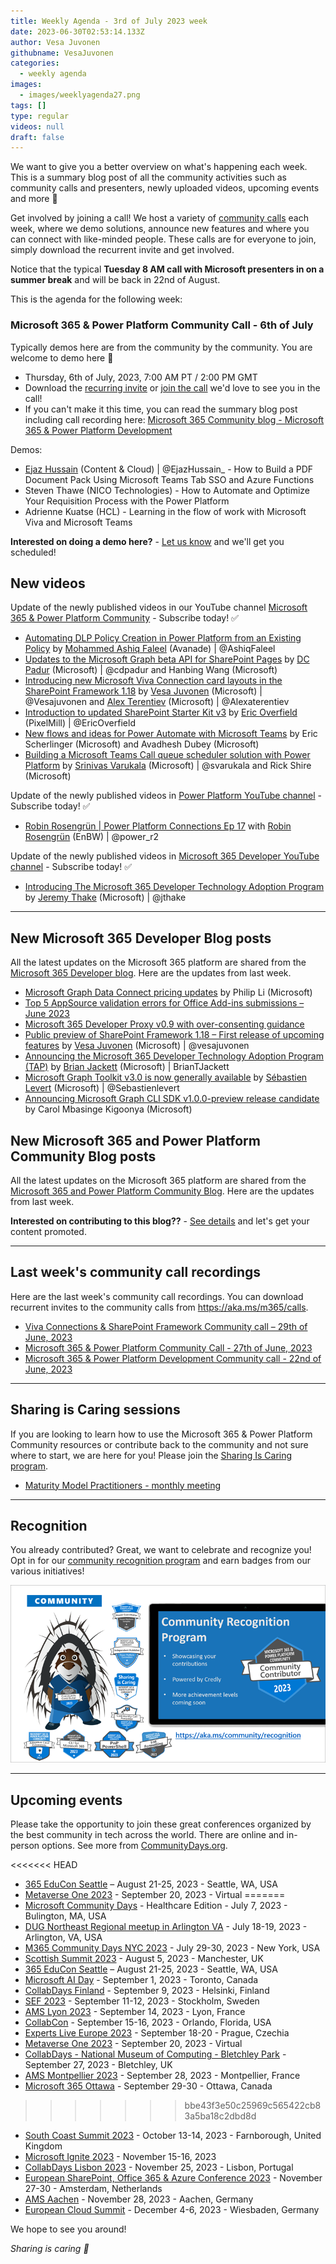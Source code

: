 ```yaml
---
title: Weekly Agenda - 3rd of July 2023 week
date: 2023-06-30T02:53:14.133Z
author: Vesa Juvonen
githubname: VesaJuvonen
categories:
  - weekly agenda
images:
  - images/weeklyagenda27.png
tags: []
type: regular
videos: null
draft: false
---
```


We want to give you a better overview on what's happening each week. This is a summary blog post of all the community activities such as community calls and presenters, newly uploaded videos, upcoming events and more 🚀

Get involved by joining a call! We host a variety of [community calls](https://aka.ms/community/calls) each week, where we demo solutions, announce new features and where you can connect with like-minded people. These calls are for everyone to join, simply download the recurrent invite and get involved.

Notice that the typical **Tuesday 8 AM call with Microsoft presenters in on a summer break** and will be back in 22nd of August.

This is the agenda for the following week:

### Microsoft 365 & Power Platform Community Call - 6th of July

Typically demos here are from the community by the community. You are welcome to demo here 👋

* Thursday, 6th of July, 2023, 7:00 AM PT / 2:00 PM GMT
* Download the [recurring invite](https://aka.ms/spdev-sig-call) or [join the call](https://aka.ms/spdev-sig-call-join) we'd love to see you in the call!
* If you can't make it this time, you can read the summary blog post including call recording here: [Microsoft 365 Community blog - Microsoft 365 & Power Platform Development](https://pnp.github.io/blog/categories/microsoft-365-and-power-platform-development-community-call/)

Demos: 

* [Ejaz Hussain](https://twitter.com/EjazHussain_) (Content & Cloud) | @EjazHussain_  - How to Build a PDF Document Pack Using Microsoft Teams Tab SSO and Azure Functions
* Steven Thawe (NICO Technologies) - How to Automate and Optimize Your Requisition Process with the Power Platform
* Adrienne Kuatse (HCL)  - Learning in the flow of work with Microsoft Viva and Microsoft Teams

**Interested on doing a demo here?** - [Let us know](https://aka.ms/community/request/demo) and we'll get you scheduled! 

## New videos 

Update of the newly published videos in our YouTube channel [Microsoft 365 & Power Platform Community](https://www.youtube.com/channel/UC_mKdhw-V6CeCM7gTo_Iy7w) - Subscribe today! ✅

* [Automating DLP Policy Creation in Power Platform from an Existing Policy](https://www.youtube.com/watch?v=0_os6BMy20k) by [Mohammed Ashiq Faleel](https://twitter.com/AshiqFaleel) (Avanade) | @AshiqFaleel 
* [Updates to the Microsoft Graph beta API for SharePoint Pages](https://www.youtube.com/watch?v=HiIQwhc3Raw) by [DC Padur](https://twitter.com/dcpadur) (Microsoft) | @cdpadur and Hanbing Wang (Microsoft)
* [Introducing new Microsoft Viva Connection card layouts in the SharePoint Framework 1.18](https://www.youtube.com/watch?v=S5KCV3ZiAAI) by [Vesa Juvonen](https://twitter.com/vesajuvonen) (Microsoft) | @Vesajuvonen and [Alex Terentiev](https://twitter.com/alexaterentiev) (Microsoft) | @Alexaterentiev
* [Introduction to updated SharePoint Starter Kit v3](https://www.youtube.com/watch?v=yGhAXZKgHxM) by [Eric Overfield](https://twitter.com/EricOverfield) (PixelMill) | @EricOverfield
* [New flows and ideas for Power Automate with Microsoft Teams](https://www.youtube.com/watch?v=C0eZDacCF7Q) by Eric Scherlinger (Microsoft) and Avadhesh Dubey (Microsoft) 
* [Building a Microsoft Teams Call queue scheduler solution with Power Platform](https://www.youtube.com/watch?v=pc5LOixbtTg) by [Srinivas Varukala](https://twitter.com/svarukala) (Microsoft) | @svarukala and Rick Shire (Microsoft) 


Update of the newly published videos in [Power Platform YouTube channel](https://www.youtube.com/@mspowerplatform) - Subscribe today! ✅

* [Robin Rosengrün | Power Platform Connections Ep 17]() with [Robin Rosengrün](https://twitter.com/power_r2) (EnBW) | @power_r2 

Update of the newly published videos in [Microsoft 365 Developer YouTube channel](https://www.youtube.com/@Microsoft365Developer) - Subscribe today! ✅

* [Introducing The Microsoft 365 Developer Technology Adoption Program](https://www.youtube.com/watch?v=7RDlz9jDM7I) by [Jeremy Thake](https://twitter.com/jthake) (Microsoft) | @jthake

---

## New Microsoft 365 Developer Blog posts

All the latest updates on the Microsoft 365 platform are shared from the [Microsoft 365 Developer blog](https://devblogs.microsoft.com/microsoft365dev/). Here are the updates from last week.

* [Microsoft Graph Data Connect pricing updates](https://devblogs.microsoft.com/microsoft365dev/microsoft-graph-data-connect-pricing-updates-2/) by Philip Li (Microsoft)
* [Top 5 AppSource validation errors for Office Add-ins submissions – June 2023](https://devblogs.microsoft.com/microsoft365dev/top-5-appsource-validation-errors-for-office-add-ins-submissions-june-2023/)
* [Microsoft 365 Developer Proxy v0.9 with over-consenting guidance](https://devblogs.microsoft.com/microsoft365dev/microsoft-365-developer-proxy-v0-9-with-over-consenting-guidance/)
* [Public preview of SharePoint Framework 1.18 – First release of upcoming features](https://devblogs.microsoft.com/microsoft365dev/public-preview-of-sharepoint-framework-1-18-first-release-of-upcoming-features/) by [Vesa Juvonen](https://twitter.com/vesajuvonen) (Microsoft) | @vesajuvonen
* [Announcing the Microsoft 365 Developer Technology Adoption Program (TAP)](https://devblogs.microsoft.com/microsoft365dev/announcing-the-microsoft-365-developer-technology-adoption-program-tap/) by [Brian Jackett](https://twitter.com/BrianTJackett) (Microsoft) | BrianTJackett
* [Microsoft Graph Toolkit v3.0 is now generally available](https://devblogs.microsoft.com/microsoft365dev/microsoft-graph-toolkit-v3-0-is-now-generally-available/) by [Sébastien Levert](https://twitter.com/sebastienlevert) (Microsoft) | @Sebastienlevert
* [Announcing Microsoft Graph CLI SDK v1.0.0-preview release candidate](https://devblogs.microsoft.com/microsoft365dev/announcing-microsoft-graph-cli-sdk-v1-0-0-preview-release-candidate/) by Carol Mbasinge Kigoonya (Microsoft)


## New Microsoft 365 and Power Platform Community Blog posts

All the latest updates on the Microsoft 365 platform are shared from the [Microsoft 365 and Power Platform Community Blog](https://pnp.github.io/blog/). Here are the updates from last week.


**Interested on contributing to this blog??** - [See details](https://pnp.github.io/blog/post/contribute-blog/) and let's get your content promoted.

---

## Last week's community call recordings

Here are the last week's community call recordings. You can download recurrent invites to the community calls from https://aka.ms/m365/calls.

* [Viva Connections & SharePoint Framework Community call – 29th of June, 2023](https://www.youtube.com/watch?v=sGtfKi4NuPc)
* [Microsoft 365 & Power Platform Community Call - 27th of June, 2023](https://pnp.github.io/blog/microsoft-365-platform-community-call/2023-06-27/)
* [Microsoft 365 & Power Platform Development Community call - 22nd of June, 2023](https://pnp.github.io/blog/microsoft-365-and-power-platform-development-community-call/2023-06-22/)

---

## Sharing is Caring sessions

If you are looking to learn how to use the Microsoft 365 & Power Platform Community resources or contribute back to the community and not sure where to start, we are here for you! Please join the [Sharing Is Caring program](https://pnp.github.io/sharing-is-caring/).

* [Maturity Model Practitioners - monthly meeting](https://aka.ms/mm4m365/invite)

---

## Recognition

You already contributed? Great, we want to celebrate and recognize you! Opt in for our [community recognition program](https://pnp.github.io/recognitionprogram/) and earn badges from our various initiatives! 

![together-221201.png](images/community-recognization-program.png)

---

## Upcoming events

Please take the opportunity to join these great conferences organized by the best community in tech across the world. There are online and in-person options. See more from [CommunityDays.org](https://www.communitydays.org/).

<<<<<<< HEAD
* [365 EduCon Seattle](https://365educon.com/Seattle/) – August 21-25, 2023 - Seattle, WA, USA
* [Metaverse One 2023](https://www.communitydays.org/event/2023-09-20/metaverse-one-2023) - September 20, 2023 - Virtual
=======
* [Microsoft Community Days](https://www.communitydays.org/event/2023-07-07/microsoft-community-days-healthcare-edition) - Healthcare Edition - July 7, 2023 - Bulington, MA, USA
* [DUG Northeast Regional meetup in Arlington VA](https://www.communitydays.org/event/2023-07-18/dug-northeast-regional-meetup-in-arlington-va) - July 18-19, 2023 - Arlington, VA, USA
* [M365 Community Days NYC 2023](https://www.communitydays.org/event/2023-07-29/m365-community-days-nyc-2023) - July 29-30, 2023 - New York, USA
* [Scottish Summit 2023](https://www.communitydays.org/event/2023-08-05/scottish-summit-2023) - August 5, 2023 - Manchester, UK
* [365 EduCon Seattle](https://365educon.com/Seattle/) – August 21-25, 2023 - Seattle, WA, USA
* [Microsoft AI Day](https://www.communitydays.org/event/2023-09-01/microsoft-ai-day) - September 1, 2023 - Toronto, Canada
* [CollabDays Finland](https://www.collabdays.org/2023-finland/) - September 9, 2023 - Helsinki, Finland
* [SEF 2023](https://www.communitydays.org/event/2023-09-11/sef-2023) - September 11-12, 2023 - Stockholm, Sweden
* [AMS Lyon 2023](https://www.communitydays.org/event/2023-09-14/ams-lyon-2023) - September 14, 2023 - Lyon, France
* [CollabCon](https://www.communitydays.org/event/2023-09-15/collabcon) - September 15-16, 2023 - Orlando, Florida, USA
* [Experts Live Europe 2023](https://www.communitydays.org/event/2023-09-18/experts-live-europe-2023) - September 18-20 - Prague, Czechia
* [Metaverse One 2023](https://www.communitydays.org/event/2023-09-20/metaverse-one-2023) - September 20, 2023 - Virtual
* [CollabDays - National Museum of Computing - Bletchley Park](https://www.communitydays.org/event/2023-09-27/collabdays-national-museum-of-computing-bletchley-park) - September 27, 2023 - Bletchley, UK
* [AMS Montpellier 2023](https://www.communitydays.org/event/2023-09-28/ams-montpellier-2023) - September 28, 2023 - Montpellier, France
* [Microsoft 365 Ottawa](https://www.communitydays.org/event/2023-09-29/microsoft-365-ottawa) - September 29-30 - Ottawa, Canada
>>>>>>> bbe43f3e50c25969c565422cb83a5ba18c2dbd8d
* [South Coast Summit 2023](https://www.southcoastsummit.com/) - October 13-14, 2023 - Farnborough, United Kingdom
* [Microsoft Ignite 2023](https://ignite.microsoft.com/) - November 15-16, 2023
* [CollabDays Lisbon 2023](https://www.collabdays.org/2023-lisbon/) - November 25, 2023 - Lisbon, Portugal
* [European SharePoint, Office 365 & Azure Conference 2023](https://www.sharepointeurope.com/) - November 27-30 - Amsterdam, Netherlands
* [AMS Aachen](https://www.communitydays.org/event/2023-11-28/ams-aachen) - November 28, 2023 - Aachen, Germany
* [European Cloud Summit](https://www.cloudsummit.eu/) - December 4-6, 2023 - Wiesbaden, Germany

We hope to see you around!

_Sharing is caring 🧡_
